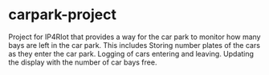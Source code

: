 # carpark-project

Project for IP4RIot that provides a way for the car park to monitor how many bays are left in the car park.
This includes 
Storing number plates of the cars as they enter the car park.
Logging of cars entering and leaving.
Updating the display with the number of car bays free.
